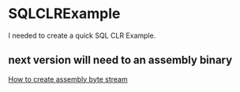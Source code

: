 # SQLCLRExample
I needed to create a quick SQL CLR Example.
## next version will need to an assembly binary
[How to create assembly byte stream](https://stackoverflow.com/questions/2885335/clr-sql-assembly-get-the-bytestream)

